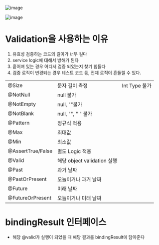 ![image](https://github.com/user-attachments/assets/b6b8b22a-c372-43cf-bf29-9dc9f516ae8a)

![image](https://github.com/user-attachments/assets/895683d2-393c-42d1-802a-a27a0a1e79cd)


# Validation을 사용하는 이유
1. 유효성 검증하는 코드의 길이가 너무 길다
2. service logic에 대해서 방해가 된다
3. 흩어져 있는 경우 어디서 검증 되었는지 찾기 힘들다
4. 검증 로직이 변경되는 경우 테스트 코드 등, 전체 로직이 흔들릴 수 있다.

||||
|------|------------|-------------|
|@Size|문자 길이 측정|Int Type 불가|
|@NotNull|null 불가| |
|@NotEmpty|null, ""불가|
|@NotBlank|null, "", " " 불가|
|@Pattern|정규식 적용||
|@Max | 최대값|
|@Min |최소값|
|@AssertTrue/False |별도 Logic 적용 |
|@Valid | 해당 object validation 실행|
|@Past | 과거 날짜
|@PastOrPresent| 오늘이거나 과거 날짜
|@Future | 미래 날짜
|@FutureOrPresent| 오늘이거나 미래 날짜

# bindingResult 인터페이스
- 해당 @valid가 실행이 되었을 때 해당 결과를 bindingResult에 담아준다



